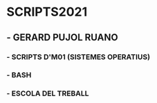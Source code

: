 # SCRIPTS2021
## - GERARD PUJOL RUANO
### - SCRIPTS D'M01 (SISTEMES OPERATIUS)
### - BASH
### - ESCOLA DEL TREBALL
